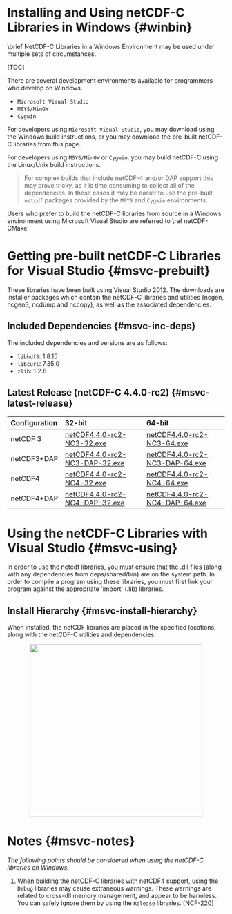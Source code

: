 Installing and Using netCDF-C Libraries in Windows {#winbin}
==================================================

\brief NetCDF-C Libraries in a Windows Environment may be used under multiple sets of circumstances.

[TOC]

There are several development environments available for programmers who develop on Windows.

* `Microsoft Visual Studio `
* `MSYS/MinGW`
* `Cygwin`

For developers using `Microsoft Visual Studio`, you may download using the Windows build instructions, or you may download the pre-built netCDF-C libraries from this page.

For developers using `MSYS/MinGW` or `Cygwin`, you may build netCDF-C using the Linux/Unix build instructions.

> For complex builds that include netCDF-4 and/or DAP support this may prove tricky, as it is time consuming to collect all of the dependencies.  In these cases it may be easier to use the pre-built `netcdf` packages provided by the `MSYS` and `Cygwin` environments.

Users who prefer to build the netCDF-C libraries from source in a Windows environment using Microsoft Visual Studio are referred to \ref netCDF-CMake

# Getting pre-built netCDF-C Libraries for Visual Studio {#msvc-prebuilt}

These libraries have been built using Visual Studio 2012.  The downloads are installer packages which contain the netCDF-C libraries and utilities (ncgen, ncgen3, ncdump and nccopy), as well as the associated dependencies.


## Included Dependencies {#msvc-inc-deps}

The included dependencies and versions are as follows:

* `libhdf5`: 1.8.15
* `libcurl`: 7.35.0
* `zlib`:    1.2.8

## Latest Release (netCDF-C 4.4.0-rc2) {#msvc-latest-release}

Configuration		| 32-bit 						| 64-bit |
:-------------------|:--------							|:-------|
netCDF 3		| [netCDF4.4.0-rc2-NC3-32.exe][r1]		| [netCDF4.4.0-rc2-NC3-64.exe][r6]
netCDF3+DAP		| [netCDF4.4.0-rc2-NC3-DAP-32.exe][r2]	| [netCDF4.4.0-rc2-NC3-DAP-64.exe][r6]
netCDF4			| [netCDF4.4.0-rc2-NC4-32.exe][r3]		| [netCDF4.4.0-rc2-NC4-64.exe][r7]
netCDF4+DAP		| [netCDF4.4.0-rc2-NC4-DAP-32.exe][r4]	| [netCDF4.4.0-rc2-NC4-DAP-64.exe][r8]

# Using the netCDF-C Libraries with Visual Studio {#msvc-using}

In order to use the netcdf libraries, you must ensure that the .dll files (along with any dependencies from deps/shared/bin) are on the system path. In order to compile a program using these libraries, you must first link your program against the appropriate 'import' (.lib) libraries.

## Install Hierarchy {#msvc-install-hierarchy}

When installed, the netCDF libraries are placed in the specified locations, along with the netCDF-C utilities and dependencies.

<center>
<IMG SRC="InstallTreeWindows.png" width="400"/>
</center>

# Notes {#msvc-notes}

*The following points should be considered when using the netCDF-C libraries on Windows.*

1. When building the netCDF-C libraries with netCDF4 support, using the `Debug` libraries may cause extraneous warnings. These warnings are related to cross-dll memory management, and appear to be harmless. You can safely ignore them by using the `Release` libraries. [NCF-220]


[r1]: http://www.unidata.ucar.edu/downloads/netcdf/ftp/netCDF4.4.0-rc2-NC3-32.exe
[r2]: http://www.unidata.ucar.edu/downloads/netcdf/ftp/netCDF4.4.0-rc2-NC3-DAP-32.exe
[r3]: http://www.unidata.ucar.edu/downloads/netcdf/ftp/netCDF4.4.0-rc2-NC4-32.exe
[r4]: http://www.unidata.ucar.edu/downloads/netcdf/ftp/netCDF4.4.0-rc2-NC4-DAP-32.exe
[r6]: http://www.unidata.ucar.edu/downloads/netcdf/ftp/netCDF4.4.0-rc2-NC3-64.exe
[r6]: http://www.unidata.ucar.edu/downloads/netcdf/ftp/netCDF4.4.0-rc2-NC3-DAP-64.exe
[r7]: http://www.unidata.ucar.edu/downloads/netcdf/ftp/netCDF4.4.0-rc2-NC4-64.exe
[r8]: http://www.unidata.ucar.edu/downloads/netcdf/ftp/netCDF4.4.0-rc2-NC4-DAP-64.exe
